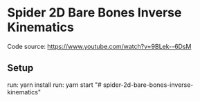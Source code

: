 # Spider 2D Bare Bones Inverse Kinematics

Code source: https://www.youtube.com/watch?v=9BLek--6DsM

## Setup

run: yarn install
run: yarn start
"# spider-2d-bare-bones-inverse-kinematics" 
